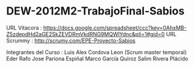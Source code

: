 DEW-2012M2-TrabajoFinal-Sabios
==============================

URL Vitacora : https://docs.google.com/spreadsheet/ccc?key=0AhxMB-Z5zdepdHd2aGE2SkZEVDRmVkdRNG9MQWlYdnc&pli=1#gid=0
URL Scrummy  : http://scrumy.com/EPE-Proyecto-Sabios

Integrantes del Curso :
Luis Alex Cordova Leon (Scrum master temporal)
Eder Rafo Jose Pariona Espiñal 
Marco García Quiroz
Salim Rivera Plácido 
